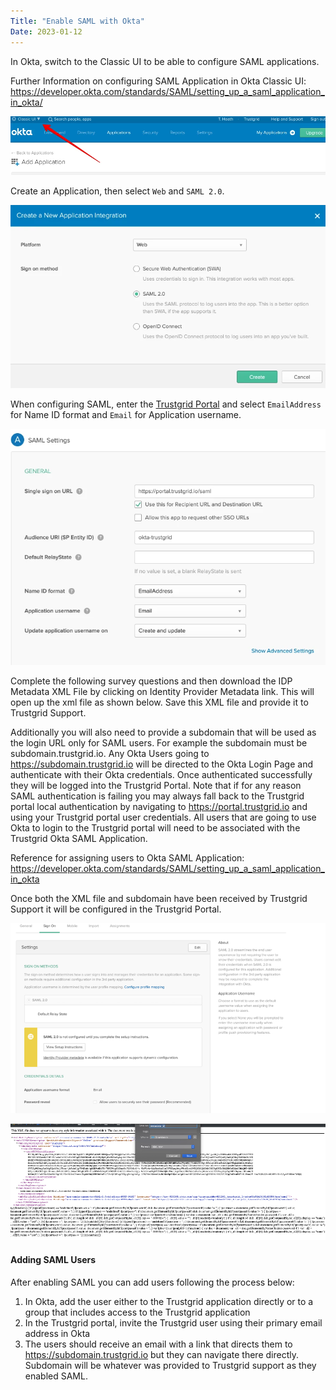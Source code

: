 ```yaml
---
Title: "Enable SAML with Okta"
Date: 2023-01-12
---
```

In Okta, switch to the Classic UI to be able to configure SAML applications.

Further Information on configuring SAML Application in Okta Classic UI: https://developer.okta.com/standards/SAML/setting_up_a_saml_application_in_okta/

![img](okta.png)

Create an Application, then select `Web` and `SAML 2.0`.

![img](okta2.png)

When configuring SAML, enter the [Trustgrid Portal](https://portal.trustgrid.io/saml) and select `EmailAddress` for Name ID format and `Email` for Application username.

![img](saml-settings.png)

Complete the following survey questions and then download the IDP Metadata XML File by clicking on Identity Provider Metadata link. This will open up the xml file as shown below. Save this XML file and provide it to Trustgrid Support. 

Additionally you will also need to provide a subdomain that will be used as the login URL only for SAML users. For example the subdomain must be subdomain.trustgrid.io. Any Okta Users going to https://subdomain.trustgrid.io will be directed to the Okta Login Page and authenticate with their Okta credentials. Once authenticated successfully they will be logged into the Trustgrid Portal.  Note that if for any reason SAML authentication is failing you may always fall back to the Trustgrid portal local authentication by navigating to https://portal.trustgrid.io and using your Trustgrid portal user credentials.  All users that are going to use Okta to login to the Trustgrid portal will need to be associated with the Trustgrid Okta SAML Application. 

Reference for assigning users to Okta SAML Application: https://developer.okta.com/standards/SAML/setting_up_a_saml_application_in_okta

Once both the XML file and subdomain have been received by Trustgrid Support it will be configured in the Trustgrid Portal. 

![img](sign-on.png)

![img](long-code.png)

#### Adding SAML Users
After enabling SAML you can add users following the process below:
1. In Okta, add the user either to the Trustgrid application directly or to a group that includes access to the Trustgrid application
2. In the Trustgrid portal,  invite the Trustgrid user using their primary email address in Okta
3. The users should receive an email with a link that directs them to https://subdomain.trustgrid.io  but they can navigate there directly. Subdomain will be whatever was provided to Trustgrid support as they enabled SAML.  


